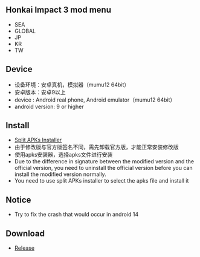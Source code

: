 
 ## Honkai Impact 3 mod menu
 * SEA
 * GLOBAL
 * JP
 * KR
 * TW
 
 ## Device
 * 设备环境：安卓真机，模拟器（mumu12 64bit）
 * 安卓版本：安卓9以上
 * device : Android real phone, Android emulator（mumu12 64bit）
 * android version: 9 or higher
 ## Install
 * [Split APKs Installer](https://github.com/Aefyr/SAI/releases)
 * 由于修改版与官方版签名不同，需先卸载官方版，才能正常安装修改版
 * 使用apks安装器，选择apks文件进行安装
 * Due to the difference in signature between the modified version and the official version, you need to uninstall the official version before you can install the modified version normally.
 * You need to use split APKs installer to select the apks file and install it
 ## Notice
 * Try to fix the crash that would occur in android 14
 
 ## Download
 * [Release](https://github.com/JMBQ/Honkai_Impact_3rd_menu_mod/releases/tag/100.0)
